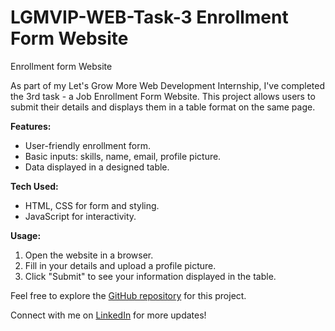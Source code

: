 # LGMVIP-WEB-Task-3 Enrollment Form Website
Enrollment form Website



As part of my Let's Grow More Web Development Internship, I've completed the 3rd task - a Job Enrollment Form Website. This project allows users to submit their details and displays them in a table format on the same page.

**Features:**
- User-friendly enrollment form.
- Basic inputs: skills, name, email, profile picture.
- Data displayed in a designed table.

**Tech Used:**
- HTML, CSS for form and styling.
- JavaScript for interactivity.

**Usage:**
1. Open the website in a browser.
2. Fill in your details and upload a profile picture.
3. Click "Submit" to see your information displayed in the table.

Feel free to explore the [GitHub repository](https://github.com/Shriram2005/LGMVIP-WEB-Task-3) for this project.

Connect with me on [LinkedIn](https://www.linkedin.com/in/your-linkedin-profile/) for more updates!
